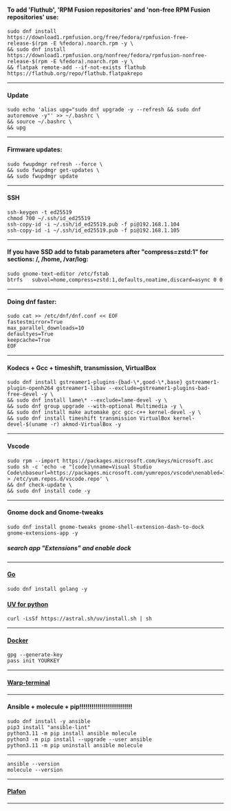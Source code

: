 #### To add 'Fluthub', 'RPM Fusion repositories' and 'non-free RPM Fusion repositories' use:
```
sudo dnf install https://download1.rpmfusion.org/free/fedora/rpmfusion-free-release-$(rpm -E %fedora).noarch.rpm -y \
&& sudo dnf install https://download1.rpmfusion.org/nonfree/fedora/rpmfusion-nonfree-release-$(rpm -E %fedora).noarch.rpm -y \
&& flatpak remote-add --if-not-exists flathub https://flathub.org/repo/flathub.flatpakrepo
```
--------------------------------------------------------------------
#### Update
```
sudo echo 'alias upg="sudo dnf upgrade -y --refresh && sudo dnf autoremove -y"' >> ~/.bashrc \
&& source ~/.bashrc \
&& upg
```
--------------------------------------------------------------------
#### Firmware updates:
```
sudo fwupdmgr refresh --force \
&& sudo fwupdmgr get-updates \
&& sudo fwupdmgr update
```
--------------------------------------------------------------------
#### SSH
```
ssh-keygen -t ed25519
chmod 700 ~/.ssh/id_ed25519
ssh-copy-id -i ~/.ssh/id_ed25519.pub -f pi@192.168.1.104
ssh-copy-id -i ~/.ssh/id_ed25519.pub -f pi@192.168.1.105
```
--------------------------------------------------------------------
#### If you have SSD add to fstab parameters after "compress=zstd:1" for sections: /, /home, /var/log:
```
sudo gnome-text-editor /etc/fstab
btrfs   subvol=home,compress=zstd:1,defaults,noatime,discard=async 0 0
```
--------------------------------------------------------------------
#### Doing dnf faster:
```
sudo cat >> /etc/dnf/dnf.conf << EOF
fastestmirror=True
max_parallel_downloads=10
defaultyes=True
keepcache=True
EOF
```
--------------------------------------------------------------------
#### Kodecs + Gcc + timeshift, transmission, VirtualBox
```
sudo dnf install gstreamer1-plugins-{bad-\*,good-\*,base} gstreamer1-plugin-openh264 gstreamer1-libav --exclude=gstreamer1-plugins-bad-free-devel -y \
&& sudo dnf install lame\* --exclude=lame-devel -y \
&& sudo dnf group upgrade --with-optional Multimedia -y \
&& sudo dnf install make automake gcc gcc-c++ kernel-devel -y \
&& sudo dnf install timeshift transmission VirtualBox kernel-devel-$(uname -r) akmod-VirtualBox -y

```
--------------------------------------------------------------------
#### Vscode
```
sudo rpm --import https://packages.microsoft.com/keys/microsoft.asc
sudo sh -c 'echo -e "[code]\nname=Visual Studio Code\nbaseurl=https://packages.microsoft.com/yumrepos/vscode\nenabled=1\ngpgcheck=1\ngpgkey=https://packages.microsoft.com/keys/microsoft.asc" > /etc/yum.repos.d/vscode.repo' \
&& dnf check-update \
&& sudo dnf install code -y
```
--------------------------------------------------------------------
#### Gnome dock and Gnome-tweaks
```
sudo dnf install gnome-tweaks gnome-shell-extension-dash-to-dock gnome-extensions-app -y
```
##### search app "Extensions" and enable dock
--------------------------------------------------------------------
#### [Go](https://go.dev/doc/install)
```
sudo dnf install golang -y
```
#### [UV for python](https://astral.sh/blog/uv)
```
curl -LsSf https://astral.sh/uv/install.sh | sh
```
--------------------------------------------------------------------
#### [Docker](https://docs.docker.com/desktop/install/fedora)
```
gpg --generate-key
pass init YOURKEY
```
--------------------------------------------------------------------
#### [Warp-terminal](https://www.warp.dev)
--------------------------------------------------------------------




#### Ansible + molecule + pip!!!!!!!!!!!!!!!!!!!!!!!!!!
```
sudo dnf install -y ansible
pip3 install "ansible-lint"
python3.11 -m pip install ansible molecule
python3 -m pip install --upgrade --user ansible
python3.11 -m pip uninstall ansible molecule
```
--------------------------------------------------------------------
```
ansible --version
molecule --version
```
--------------------------------------------------------------------
#### [Plafon](https://plafon.gitbook.io/fedora-zero)
--------------------------------------------------------------------
